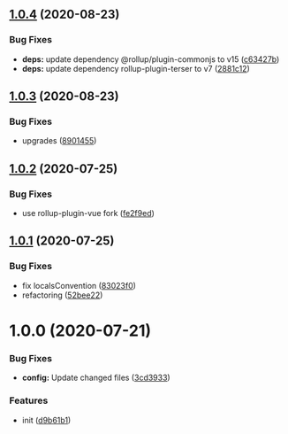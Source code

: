 ## [1.0.4](https://github.com/dword-design/rollup-config-component/compare/v1.0.3...v1.0.4) (2020-08-23)


### Bug Fixes

* **deps:** update dependency @rollup/plugin-commonjs to v15 ([c63427b](https://github.com/dword-design/rollup-config-component/commit/c63427bf8afa3e793547667392889d5654ab4740))
* **deps:** update dependency rollup-plugin-terser to v7 ([2881c12](https://github.com/dword-design/rollup-config-component/commit/2881c12b496155e7851848f205b857f5f385d211))

## [1.0.3](https://github.com/dword-design/rollup-config-component/compare/v1.0.2...v1.0.3) (2020-08-23)


### Bug Fixes

* upgrades ([8901455](https://github.com/dword-design/rollup-config-component/commit/8901455c38f272aa8ca6e78658e8699fc2e2880e))

## [1.0.2](https://github.com/dword-design/rollup-config-component/compare/v1.0.1...v1.0.2) (2020-07-25)


### Bug Fixes

* use rollup-plugin-vue fork ([fe2f9ed](https://github.com/dword-design/rollup-config-component/commit/fe2f9edf9ea50c43daade430d453949fdb3a54c3))

## [1.0.1](https://github.com/dword-design/rollup-config-component/compare/v1.0.0...v1.0.1) (2020-07-25)


### Bug Fixes

* fix localsConvention ([83023f0](https://github.com/dword-design/rollup-config-component/commit/83023f04e5bf771abc883c04a2682af768b3888b))
* refactoring ([52bee22](https://github.com/dword-design/rollup-config-component/commit/52bee2244f6fc3e5f57f3f668c60b3303c501f8b))

# 1.0.0 (2020-07-21)


### Bug Fixes

* **config:** Update changed files ([3cd3933](https://github.com/dword-design/rollup-config-component/commit/3cd3933f08d5f87bb83bd7b249e6a48bd9425bb1))


### Features

* init ([d9b61b1](https://github.com/dword-design/rollup-config-component/commit/d9b61b15a90af65e87f07bcce2fb70436931cff5))
